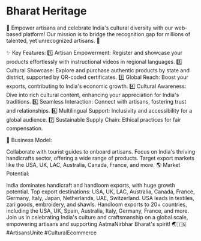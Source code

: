 # Bharat Heritage
 
🌟 Empower artisans and celebrate India's cultural diversity with our web-based platform! Our mission is to bridge the recognition gap for millions of talented, yet unrecognized artisans. 🎨

✨ Key Features: 1️⃣ Artisan Empowerment: Register and showcase your products effortlessly with instructional videos in regional languages. 2️⃣ Cultural Showcase: Explore and purchase authentic products by state and district, supported by QR-coded certificates. 3️⃣ Global Reach: Boost your exports, contributing to India's economic growth. 4️⃣ Cultural Awareness: Dive into rich cultural content, enhancing your appreciation for India's traditions. 5️⃣ Seamless Interaction: Connect with artisans, fostering trust and relationships. 6️⃣ Multilingual Support: Inclusivity and accessibility for a global audience. 7️⃣ Sustainable Supply Chain: Ethical practices for fair compensation.

🚀 Business Model:

Collaborate with tourist guides to onboard artisans. Focus on India's thriving handicrafts sector, offering a wide range of products. Target export markets like the USA, UK, LAC, Australia, Canada, France, and more. 🌎 Market Potential:

India dominates handicraft and handloom exports, with huge growth potential. Top export destinations: USA, UK, LAC, Australia, Canada, France, Germany, Italy, Japan, Netherlands, UAE, Switzerland. USA leads in textiles, zari goods, embroidery, and shawls. Handloom exports to 20+ countries, including the USA, UK, Spain, Australia, Italy, Germany, France, and more. Join us in celebrating India's culture and craftsmanship on a global scale, empowering artisans and supporting AatmaNirbhar Bharat's spirit! 🌏🇮🇳 #ArtisansUnite #CulturalEcommerce
